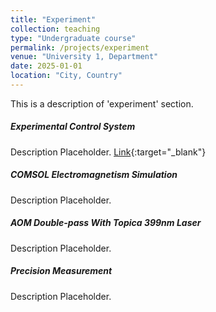 ```yaml
---
title: "Experiment"
collection: teaching
type: "Undergraduate course"
permalink: /projects/experiment
venue: "University 1, Department"
date: 2025-01-01
location: "City, Country"
---
```


This is a description of 'experiment' section.

##### Experimental Control System

Description Placeholder.
[Link](https://github.com/Semeghini-Lab/NI-experiment-control){:target="_blank"}

##### COMSOL Electromagnetism Simulation

Description Placeholder.

##### AOM Double-pass With Topica 399nm Laser

Description Placeholder.

##### Precision Measurement

Description Placeholder.